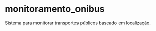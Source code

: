 monitoramento_onibus
====================

Sistema para monitorar transportes públicos baseado em localização.
